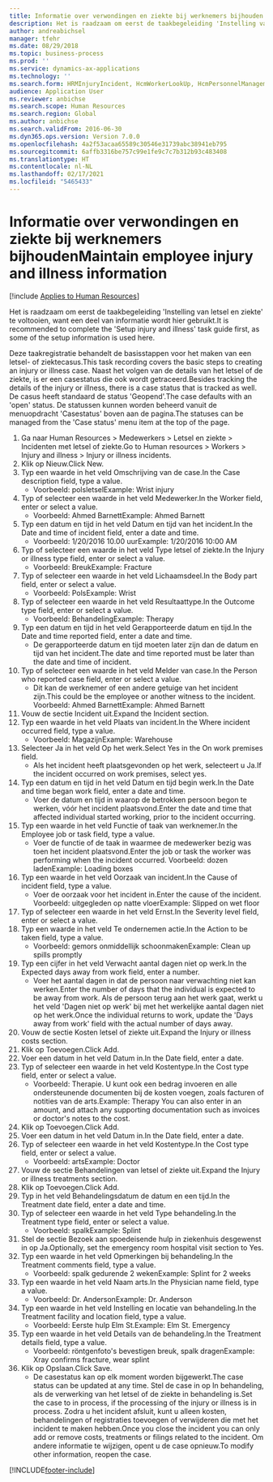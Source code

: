 ```yaml
---
title: Informatie over verwondingen en ziekte bij werknemers bijhouden
description: Het is raadzaam om eerst de taakbegeleiding 'Instelling van letsel en ziekte' te voltooien, want een deel van informatie wordt hier gebruikt.
author: andreabichsel
manager: tfehr
ms.date: 08/29/2018
ms.topic: business-process
ms.prod: ''
ms.service: dynamics-ax-applications
ms.technology: ''
ms.search.form: HRMInjuryIncident, HcmWorkerLookUp, HcmPersonnelManagementWorkspace
audience: Application User
ms.reviewer: anbichse
ms.search.scope: Human Resources
ms.search.region: Global
ms.author: anbichse
ms.search.validFrom: 2016-06-30
ms.dyn365.ops.version: Version 7.0.0
ms.openlocfilehash: 4a2f53acaa65589c30546e31739abc38941eb795
ms.sourcegitcommit: 6affb3316be757c99e1fe9c7c7b312b93c483408
ms.translationtype: HT
ms.contentlocale: nl-NL
ms.lasthandoff: 02/17/2021
ms.locfileid: "5465433"
---
```

# <a name="maintain-employee-injury-and-illness-information"></a><span data-ttu-id="cfa28-103">Informatie over verwondingen en ziekte bij werknemers bijhouden</span><span class="sxs-lookup"><span data-stu-id="cfa28-103">Maintain employee injury and illness information</span></span>

[!include [Applies to Human Resources](../includes/applies-to-hr.md)]



<span data-ttu-id="cfa28-104">Het is raadzaam om eerst de taakbegeleiding 'Instelling van letsel en ziekte' te voltooien, want een deel van informatie wordt hier gebruikt.</span><span class="sxs-lookup"><span data-stu-id="cfa28-104">It is recommended to complete the 'Setup injury and illness' task guide first, as some of the setup information is used here.</span></span> 



<span data-ttu-id="cfa28-105">Deze taakregistratie behandelt de basisstappen voor het maken van een letsel- of ziektecasus.</span><span class="sxs-lookup"><span data-stu-id="cfa28-105">This task recording covers the basic steps to creating an injury or illness case.</span></span> <span data-ttu-id="cfa28-106">Naast het volgen van de details van het letsel of de ziekte, is er een casestatus die ook wordt getraceerd.</span><span class="sxs-lookup"><span data-stu-id="cfa28-106">Besides tracking the details of the injury or illness, there is a case status that is tracked as well.</span></span>  <span data-ttu-id="cfa28-107">De casus heeft standaard de status 'Geopend'.</span><span class="sxs-lookup"><span data-stu-id="cfa28-107">The case defaults with an 'open' status.</span></span>  <span data-ttu-id="cfa28-108">De statussen kunnen worden beheerd vanuit de menuopdracht 'Casestatus' boven aan de pagina.</span><span class="sxs-lookup"><span data-stu-id="cfa28-108">The statuses can be managed from the 'Case status' menu item at the top of the page.</span></span>

1. <span data-ttu-id="cfa28-109">Ga naar Human Resources > Medewerkers > Letsel en ziekte > Incidenten met letsel of ziekte.</span><span class="sxs-lookup"><span data-stu-id="cfa28-109">Go to Human resources > Workers > Injury and illness > Injury or illness incidents.</span></span>
2. <span data-ttu-id="cfa28-110">Klik op Nieuw.</span><span class="sxs-lookup"><span data-stu-id="cfa28-110">Click New.</span></span>
3. <span data-ttu-id="cfa28-111">Typ een waarde in het veld Omschrijving van de case.</span><span class="sxs-lookup"><span data-stu-id="cfa28-111">In the Case description field, type a value.</span></span>
    * <span data-ttu-id="cfa28-112">Voorbeeld: polsletsel</span><span class="sxs-lookup"><span data-stu-id="cfa28-112">Example:  Wrist injury</span></span>  
4. <span data-ttu-id="cfa28-113">Typ of selecteer een waarde in het veld Medewerker.</span><span class="sxs-lookup"><span data-stu-id="cfa28-113">In the Worker field, enter or select a value.</span></span>
    * <span data-ttu-id="cfa28-114">Voorbeeld: Ahmed Barnett</span><span class="sxs-lookup"><span data-stu-id="cfa28-114">Example: Ahmed Barnett</span></span>  
5. <span data-ttu-id="cfa28-115">Typ een datum en tijd in het veld Datum en tijd van het incident.</span><span class="sxs-lookup"><span data-stu-id="cfa28-115">In the Date and time of incident field, enter a date and time.</span></span>
    * <span data-ttu-id="cfa28-116">Voorbeeld: 1/20/2016 10.00 uur</span><span class="sxs-lookup"><span data-stu-id="cfa28-116">Example:  1/20/2016 10:00 AM</span></span>  
6. <span data-ttu-id="cfa28-117">Typ of selecteer een waarde in het veld Type letsel of ziekte.</span><span class="sxs-lookup"><span data-stu-id="cfa28-117">In the Injury or illness type field, enter or select a value.</span></span>
    * <span data-ttu-id="cfa28-118">Voorbeeld: Breuk</span><span class="sxs-lookup"><span data-stu-id="cfa28-118">Example:  Fracture</span></span>  
7. <span data-ttu-id="cfa28-119">Typ of selecteer een waarde in het veld Lichaamsdeel.</span><span class="sxs-lookup"><span data-stu-id="cfa28-119">In the Body part field, enter or select a value.</span></span>
    * <span data-ttu-id="cfa28-120">Voorbeeld: Pols</span><span class="sxs-lookup"><span data-stu-id="cfa28-120">Example:  Wrist</span></span>  
8. <span data-ttu-id="cfa28-121">Typ of selecteer een waarde in het veld Resultaattype.</span><span class="sxs-lookup"><span data-stu-id="cfa28-121">In the Outcome type field, enter or select a value.</span></span>
    * <span data-ttu-id="cfa28-122">Voorbeeld: Behandeling</span><span class="sxs-lookup"><span data-stu-id="cfa28-122">Example:  Therapy</span></span>  
9. <span data-ttu-id="cfa28-123">Typ een datum en tijd in het veld Gerapporteerde datum en tijd.</span><span class="sxs-lookup"><span data-stu-id="cfa28-123">In the Date and time reported field, enter a date and time.</span></span>
    * <span data-ttu-id="cfa28-124">De gerapporteerde datum en tijd moeten later zijn dan de datum en tijd van het incident.</span><span class="sxs-lookup"><span data-stu-id="cfa28-124">The date and time reported must be later than the date and time of incident.</span></span>  
10. <span data-ttu-id="cfa28-125">Typ of selecteer een waarde in het veld Melder van case.</span><span class="sxs-lookup"><span data-stu-id="cfa28-125">In the Person who reported case field, enter or select a value.</span></span>
    * <span data-ttu-id="cfa28-126">Dit kan de werknemer of een andere getuige van het incident zijn.</span><span class="sxs-lookup"><span data-stu-id="cfa28-126">This could be the employee or another witness to the incident.</span></span>  <span data-ttu-id="cfa28-127">Voorbeeld: Ahmed Barnett</span><span class="sxs-lookup"><span data-stu-id="cfa28-127">Example: Ahmed Barnett</span></span>  
11. <span data-ttu-id="cfa28-128">Vouw de sectie Incident uit.</span><span class="sxs-lookup"><span data-stu-id="cfa28-128">Expand the Incident section.</span></span>
12. <span data-ttu-id="cfa28-129">Typ een waarde in het veld Plaats van incident.</span><span class="sxs-lookup"><span data-stu-id="cfa28-129">In the Where incident occurred field, type a value.</span></span>
    * <span data-ttu-id="cfa28-130">Voorbeeld: Magazijn</span><span class="sxs-lookup"><span data-stu-id="cfa28-130">Example:  Warehouse</span></span>  
13. <span data-ttu-id="cfa28-131">Selecteer Ja in het veld Op het werk.</span><span class="sxs-lookup"><span data-stu-id="cfa28-131">Select Yes in the On work premises field.</span></span>
    * <span data-ttu-id="cfa28-132">Als het incident heeft plaatsgevonden op het werk, selecteert u Ja.</span><span class="sxs-lookup"><span data-stu-id="cfa28-132">If the incident occurred on work premises, select yes.</span></span>  
14. <span data-ttu-id="cfa28-133">Typ een datum en tijd in het veld Datum en tijd begin werk.</span><span class="sxs-lookup"><span data-stu-id="cfa28-133">In the Date and time began work field, enter a date and time.</span></span>
    * <span data-ttu-id="cfa28-134">Voer de datum en tijd in waarop de betrokken persoon begon te werken, vóór het incident plaatsvond.</span><span class="sxs-lookup"><span data-stu-id="cfa28-134">Enter the date and time that affected individual started working, prior to the incident occurring.</span></span>  
15. <span data-ttu-id="cfa28-135">Typ een waarde in het veld Functie of taak van werknemer.</span><span class="sxs-lookup"><span data-stu-id="cfa28-135">In the Employee job or task field, type a value.</span></span>
    * <span data-ttu-id="cfa28-136">Voer de functie of de taak in waarmee de medewerker bezig was toen het incident plaatsvond.</span><span class="sxs-lookup"><span data-stu-id="cfa28-136">Enter the job or task the worker was performing when the incident occurred.</span></span>  <span data-ttu-id="cfa28-137">Voorbeeld: dozen laden</span><span class="sxs-lookup"><span data-stu-id="cfa28-137">Example:  Loading boxes</span></span>  
16. <span data-ttu-id="cfa28-138">Typ een waarde in het veld Oorzaak van incident.</span><span class="sxs-lookup"><span data-stu-id="cfa28-138">In the Cause of incident field, type a value.</span></span>
    * <span data-ttu-id="cfa28-139">Voer de oorzaak voor het incident in.</span><span class="sxs-lookup"><span data-stu-id="cfa28-139">Enter the cause of the incident.</span></span>  <span data-ttu-id="cfa28-140">Voorbeeld: uitgegleden op natte vloer</span><span class="sxs-lookup"><span data-stu-id="cfa28-140">Example:  Slipped on wet floor</span></span>  
17. <span data-ttu-id="cfa28-141">Typ of selecteer een waarde in het veld Ernst.</span><span class="sxs-lookup"><span data-stu-id="cfa28-141">In the Severity level field, enter or select a value.</span></span>
18. <span data-ttu-id="cfa28-142">Typ een waarde in het veld Te ondernemen actie.</span><span class="sxs-lookup"><span data-stu-id="cfa28-142">In the Action to be taken field, type a value.</span></span>
    * <span data-ttu-id="cfa28-143">Voorbeeld: gemors onmiddellijk schoonmaken</span><span class="sxs-lookup"><span data-stu-id="cfa28-143">Example:  Clean up spills promptly</span></span>  
19. <span data-ttu-id="cfa28-144">Typ een cijfer in het veld Verwacht aantal dagen niet op werk.</span><span class="sxs-lookup"><span data-stu-id="cfa28-144">In the Expected days away from work field, enter a number.</span></span>
    * <span data-ttu-id="cfa28-145">Voer het aantal dagen in dat de persoon naar verwachting niet kan werken.</span><span class="sxs-lookup"><span data-stu-id="cfa28-145">Enter the number of days that the individual is expected to be away from work.</span></span>  <span data-ttu-id="cfa28-146">Als de persoon terug aan het werk gaat, werkt u het veld 'Dagen niet op werk' bij met het werkelijke aantal dagen niet op het werk.</span><span class="sxs-lookup"><span data-stu-id="cfa28-146">Once the individual returns to work, update the 'Days away from work' field with the actual number of days away.</span></span>  
20. <span data-ttu-id="cfa28-147">Vouw de sectie Kosten letsel of ziekte uit.</span><span class="sxs-lookup"><span data-stu-id="cfa28-147">Expand the Injury or illness costs section.</span></span>
21. <span data-ttu-id="cfa28-148">Klik op Toevoegen.</span><span class="sxs-lookup"><span data-stu-id="cfa28-148">Click Add.</span></span>
22. <span data-ttu-id="cfa28-149">Voer een datum in het veld Datum in.</span><span class="sxs-lookup"><span data-stu-id="cfa28-149">In the Date field, enter a date.</span></span>
23. <span data-ttu-id="cfa28-150">Typ of selecteer een waarde in het veld Kostentype.</span><span class="sxs-lookup"><span data-stu-id="cfa28-150">In the Cost type field, enter or select a value.</span></span>
    * <span data-ttu-id="cfa28-151">Voorbeeld: Therapie. U kunt ook een bedrag invoeren en alle ondersteunende documenten bij de kosten voegen, zoals facturen of notities van de arts.</span><span class="sxs-lookup"><span data-stu-id="cfa28-151">Example:  Therapy    You can also enter in an amount, and attach any supporting documentation such as invoices or doctor's notes to the cost.</span></span>  
24. <span data-ttu-id="cfa28-152">Klik op Toevoegen.</span><span class="sxs-lookup"><span data-stu-id="cfa28-152">Click Add.</span></span>
25. <span data-ttu-id="cfa28-153">Voer een datum in het veld Datum in.</span><span class="sxs-lookup"><span data-stu-id="cfa28-153">In the Date field, enter a date.</span></span>
26. <span data-ttu-id="cfa28-154">Typ of selecteer een waarde in het veld Kostentype.</span><span class="sxs-lookup"><span data-stu-id="cfa28-154">In the Cost type field, enter or select a value.</span></span>
    * <span data-ttu-id="cfa28-155">Voorbeeld: arts</span><span class="sxs-lookup"><span data-stu-id="cfa28-155">Example: Doctor</span></span>  
27. <span data-ttu-id="cfa28-156">Vouw de sectie Behandelingen van letsel of ziekte uit.</span><span class="sxs-lookup"><span data-stu-id="cfa28-156">Expand the Injury or illness treatments section.</span></span>
28. <span data-ttu-id="cfa28-157">Klik op Toevoegen.</span><span class="sxs-lookup"><span data-stu-id="cfa28-157">Click Add.</span></span>
29. <span data-ttu-id="cfa28-158">Typ in het veld Behandelingsdatum de datum en een tijd.</span><span class="sxs-lookup"><span data-stu-id="cfa28-158">In the Treatment date field, enter a date and time.</span></span>
30. <span data-ttu-id="cfa28-159">Typ of selecteer een waarde in het veld Type behandeling.</span><span class="sxs-lookup"><span data-stu-id="cfa28-159">In the Treatment type field, enter or select a value.</span></span>
    * <span data-ttu-id="cfa28-160">Voorbeeld: spalk</span><span class="sxs-lookup"><span data-stu-id="cfa28-160">Example:  Splint</span></span>  
31. <span data-ttu-id="cfa28-161">Stel de sectie Bezoek aan spoedeisende hulp in ziekenhuis desgewenst in op Ja.</span><span class="sxs-lookup"><span data-stu-id="cfa28-161">Optionally, set the emergency room hospital visit section to Yes.</span></span>
32. <span data-ttu-id="cfa28-162">Typ een waarde in het veld Opmerkingen bij behandeling.</span><span class="sxs-lookup"><span data-stu-id="cfa28-162">In the Treatment comments field, type a value.</span></span>
    * <span data-ttu-id="cfa28-163">Voorbeeld: spalk gedurende 2 weken</span><span class="sxs-lookup"><span data-stu-id="cfa28-163">Example:  Splint for 2 weeks</span></span>  
33. <span data-ttu-id="cfa28-164">Typ een waarde in het veld Naam arts.</span><span class="sxs-lookup"><span data-stu-id="cfa28-164">In the Physician name field, type a value.</span></span>
    * <span data-ttu-id="cfa28-165">Voorbeeld: Dr. Anderson</span><span class="sxs-lookup"><span data-stu-id="cfa28-165">Example:  Dr. Anderson</span></span>  
34. <span data-ttu-id="cfa28-166">Typ een waarde in het veld Instelling en locatie van behandeling.</span><span class="sxs-lookup"><span data-stu-id="cfa28-166">In the Treatment facility and location field, type a value.</span></span>
    * <span data-ttu-id="cfa28-167">Voorbeeld: Eerste hulp Elm St.</span><span class="sxs-lookup"><span data-stu-id="cfa28-167">Example:  Elm St. Emergency</span></span>  
35. <span data-ttu-id="cfa28-168">Typ een waarde in het veld Details van de behandeling.</span><span class="sxs-lookup"><span data-stu-id="cfa28-168">In the Treatment details field, type a value.</span></span>
    * <span data-ttu-id="cfa28-169">Voorbeeld: röntgenfoto's bevestigen breuk, spalk dragen</span><span class="sxs-lookup"><span data-stu-id="cfa28-169">Example:  Xray confirms fracture, wear splint</span></span>  
36. <span data-ttu-id="cfa28-170">Klik op Opslaan.</span><span class="sxs-lookup"><span data-stu-id="cfa28-170">Click Save.</span></span>
    * <span data-ttu-id="cfa28-171">De casestatus kan op elk moment worden bijgewerkt.</span><span class="sxs-lookup"><span data-stu-id="cfa28-171">The case status can be updated at any time.</span></span>  <span data-ttu-id="cfa28-172">Stel de case in op In behandeling, als de verwerking van het letsel of de ziekte in behandeling is.</span><span class="sxs-lookup"><span data-stu-id="cfa28-172">Set the case to in process, if the processing of the injury or illness is in process.</span></span>  <span data-ttu-id="cfa28-173">Zodra u het incident afsluit, kunt u alleen kosten, behandelingen of registraties toevoegen of verwijderen die met het incident te maken hebben.</span><span class="sxs-lookup"><span data-stu-id="cfa28-173">Once you close the incident you can only add or remove costs, treatments or filings related to the incident.</span></span>  <span data-ttu-id="cfa28-174">Om andere informatie te wijzigen, opent u de case opnieuw.</span><span class="sxs-lookup"><span data-stu-id="cfa28-174">To modify other information, reopen the case.</span></span>  



[!INCLUDE[footer-include](../includes/footer-banner.md)]